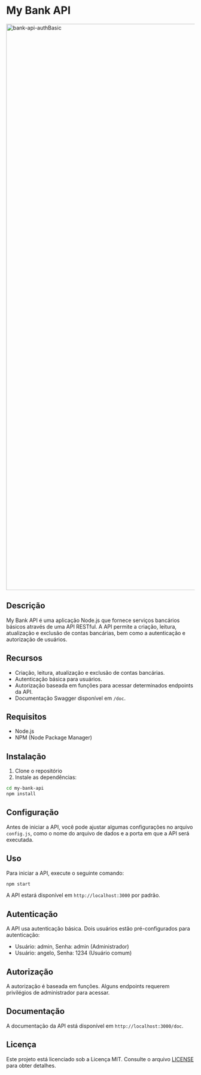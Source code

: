 # My Bank API

<img width="1512" alt="bank-api-authBasic" src="https://github.com/marceloabbadia/bank-api-authBasic/assets/112344339/1683f827-8747-4ab0-8e6a-c3f3c75802ac">


## Descrição

My Bank API é uma aplicação Node.js que fornece serviços bancários básicos através de uma API RESTful. A API permite a criação, leitura, atualização e exclusão de contas bancárias, bem como a autenticação e autorização de usuários.

## Recursos

- Criação, leitura, atualização e exclusão de contas bancárias.
- Autenticação básica para usuários.
- Autorização baseada em funções para acessar determinados endpoints da API.
- Documentação Swagger disponível em `/doc`.

## Requisitos

- Node.js
- NPM (Node Package Manager)

## Instalação

1. Clone o repositório
2. Instale as dependências:

```bash
cd my-bank-api
npm install
```

## Configuração

Antes de iniciar a API, você pode ajustar algumas configurações no arquivo `config.js`, como o nome do arquivo de dados e a porta em que a API será executada.

## Uso

Para iniciar a API, execute o seguinte comando:

```bash
npm start
```

A API estará disponível em `http://localhost:3000` por padrão.

## Autenticação

A API usa autenticação básica. Dois usuários estão pré-configurados para autenticação:

- Usuário: admin, Senha: admin (Administrador)
- Usuário: angelo, Senha: 1234 (Usuário comum)

## Autorização

A autorização é baseada em funções. Alguns endpoints requerem privilégios de administrador para acessar.

## Documentação

A documentação da API está disponível em `http://localhost:3000/doc`.

## Licença

Este projeto está licenciado sob a Licença MIT. Consulte o arquivo [LICENSE](LICENSE) para obter detalhes.

